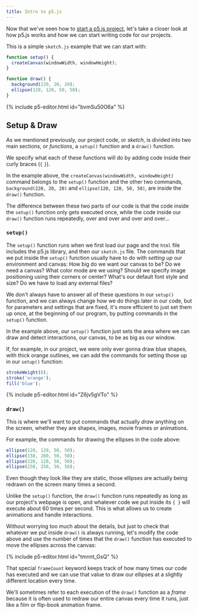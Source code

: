 ```yaml
---
title: Intro to p5.js
---
```

Now that we've seen how to [start a p5.js project](../p5-setup/), let's take a closer look at how p5.js works and how we can start writing code for our projects.

This is a simple `sketch.js` example that we can start with:

```js
function setup() {
  createCanvas(windowWidth, windowHeight);
}

function draw() {
  background(220, 20, 20);
  ellipse(120, 120, 50, 50);
}
```

{% include p5-editor.html id="bvmSu50O6a" %}

## Setup & Draw

As we mentioned previously, our project code, or *sketch*, is divided into two main sections, or *functions*, a `setup()` function and a `draw()` function.

We specify what each of these functions will do by adding code inside their curly braces (`{` `}`).

In the example above, the `createCanvas(windowWidth, windowHeight)` command belongs to the `setup()` function and the other two commands, `background(220, 20, 20)` and `ellipse(120, 120, 50, 50)`, are inside the `draw()` function.

The difference between these two parts of our code is that the code inside the `setup()` function only gets executed once, while the code inside our `draw()` function runs repeatedly, over and over and over and over...

### `setup()`
The `setup()` function runs when we first load our page and the `html` file includes the p5.js library, and then our `sketch.js` file. The commands that we put inside the `setup()` function usually have to do with *setting up* our environment and canvas: How big do we want our canvas to be? Do we need a canvas? What color mode are we using? Should we specify image positioning using their corners or center? What's our default font style and size? Do we have to load any external files?

We don't always have to answer all of these questions in our `setup()` function, and we can always change how we do things later in our code, but for parameters and settings that are fixed, it's more efficient to just set them up once, at the beginning of our program, by putting commands in the `setup()` function.

In the example above, our `setup()` function just sets the area where we can draw and detect interactions, our canvas, to be as big as our window.

If, for example, in our project, we were only ever gonna draw blue shapes, with thick orange outlines, we can add the commands for setting those up in our `setup()` function:

```js
strokeWeight(8);
stroke('orange');
fill('blue');
```

{% include p5-editor.html id="Z6jv5gVTo" %}

### `draw()`
This is where we'll want to put commands that actually *draw* anything on the screen, whether they are shapes, images, movie frames or animations.

For example, the commands for drawing the ellipses in the code above:

```js
ellipse(120, 120, 50, 50);
ellipse(150, 200, 50, 50);
ellipse(220, 120, 50, 50);
ellipse(250, 250, 50, 50);
```

Even though they look like they are static, those ellipses are actually being redrawn on the screen many times a second.

Unlike the `setup()` function, the `draw()` function runs repeatedly as long as our project's webpage is open, and whatever code we put inside its `{ }` will execute about 60 times per second. This is what allows us to create animations and handle interactions.

Without worrying too much about the details, but just to check that whatever we put inside `draw()` is always running, let's modify the code above and use the number of times that the `draw()` function has executed to move the ellipses across the canvas:

{% include p5-editor.html id="tmnnt_GsQ" %}

That special `frameCount` keyword keeps track of how many times our code has executed and we can use that value to draw our ellipses at a slightly different location every time.

We'll sometimes refer to each execution of the `draw()` function as a *frame* because it is often used to redraw our entire canvas every time it runs, just like a film or flip-book animation frame.
